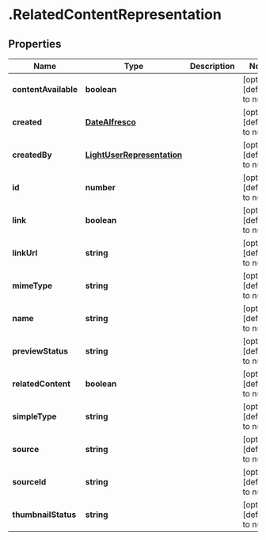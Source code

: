 # .RelatedContentRepresentation

## Properties
Name | Type | Description | Notes
------------ | ------------- | ------------- | -------------
**contentAvailable** | **boolean** |  | [optional] [default to null]
**created** | [**DateAlfresco**](DateAlfresco.md) |  | [optional] [default to null]
**createdBy** | [**LightUserRepresentation**](LightUserRepresentation.md) |  | [optional] [default to null]
**id** | **number** |  | [optional] [default to null]
**link** | **boolean** |  | [optional] [default to null]
**linkUrl** | **string** |  | [optional] [default to null]
**mimeType** | **string** |  | [optional] [default to null]
**name** | **string** |  | [optional] [default to null]
**previewStatus** | **string** |  | [optional] [default to null]
**relatedContent** | **boolean** |  | [optional] [default to null]
**simpleType** | **string** |  | [optional] [default to null]
**source** | **string** |  | [optional] [default to null]
**sourceId** | **string** |  | [optional] [default to null]
**thumbnailStatus** | **string** |  | [optional] [default to null]


